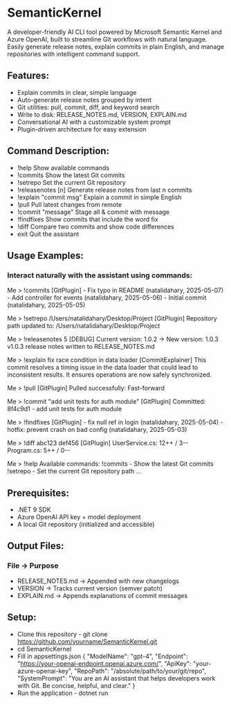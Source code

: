 # SemanticKernel
A developer-friendly AI CLI tool powered by Microsoft Semantic Kernel and Azure OpenAI, built to streamline Git workflows with natural language. Easily generate release notes, explain commits in plain English, and manage repositories with intelligent command support.

## Features:
- Explain commits in clear, simple language
- Auto-generate release notes grouped by intent
- Git utilities: pull, commit, diff, and keyword search
- Write to disk: RELEASE_NOTES.md, VERSION, EXPLAIN.md
- Conversational AI with a customizable system prompt
- Plugin-driven architecture for easy extension

## Command Description:
- !help	Show available commands
- !commits	Show the latest Git commits
- !setrepo <path>	Set the current Git repository
- !releasenotes [n]	Generate release notes from last n commits
- !explain "commit msg"	Explain a commit in simple English
- !pull	Pull latest changes from remote
- !commit "message"	Stage all & commit with message
- !findfixes	Show commits that include the word fix
- !diff <sha1> <sha2>	Compare two commits and show code differences
- exit	Quit the assistant

## Usage Examples:
### Interact naturally with the assistant using commands:

Me > !commits
[GitPlugin] - Fix typo in README (natalidahary, 2025-05-07)
            - Add controller for events (natalidahary, 2025-05-06)
            - Initial commit (natalidahary, 2025-05-05)

Me > !setrepo /Users/natalidahary/Desktop/Project
[GitPlugin] Repository path updated to: /Users/natalidahary/Desktop/Project

Me > !releasenotes 5
[DEBUG] Current version: 1.0.2 → New version: 1.0.3
v1.0.3 release notes written to RELEASE_NOTES.md

Me > !explain fix race condition in data loader
[CommitExplainer] This commit resolves a timing issue in the data loader that could lead to inconsistent results. It ensures operations are now safely synchronized.

Me > !pull
[GitPlugin] Pulled successfully: Fast-forward

Me > !commit "add unit tests for auth module"
[GitPlugin] Committed: 8f4c9d1 - add unit tests for auth module

Me > !findfixes
[GitPlugin] - fix null ref in login (natalidahary, 2025-05-04)
            - hotfix: prevent crash on bad config (natalidahary, 2025-05-03)

Me > !diff abc123 def456
[GitPlugin] UserService.cs: 12++ / 3--  
            Program.cs: 5++ / 0--

Me > !help
Available commands:
  !commits         - Show the latest Git commits
  !setrepo <path>  - Set the current Git repository path
  ...


## Prerequisites:
- .NET 9 SDK
- Azure OpenAI API key + model deployment
- A local Git repository (initialized and accessible)

## Output Files:
### File ->	Purpose
- RELEASE_NOTES.md -> Appended with new changelogs
- VERSION	 -> Tracks current version (semver patch)
- EXPLAIN.md	-> Appends explanations of commit messages

## Setup:
- Clone this repository - git clone https://github.com/yourname/SemanticKernel.git
- cd SemanticKernel
- Fill in appsettings.json
{
  "ModelName": "gpt-4",
  "Endpoint": "https://your-openai-endpoint.openai.azure.com/",
  "ApiKey": "your-azure-openai-key",
  "RepoPath": "/absolute/path/to/your/git/repo",
  "SystemPrompt": "You are an AI assistant that helps developers work with Git. Be concise, helpful, and clear."
}
- Run the application - dotnet run

